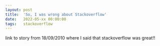```yaml
---
layout: post
title:  'So, I was wrong about Stackoverflow'
date:   2022-05-xx 00:00:00
tags:   stackoverflow
---
```

link to story from 18/09/2010 where I said that stackoverflow was great!!